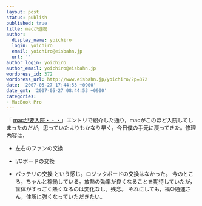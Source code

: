 ```yaml
---
layout: post
status: publish
published: true
title: macが退院
author:
  display_name: yoichiro
  login: yoichiro
  email: yoichiro@eisbahn.jp
  url: ''
author_login: yoichiro
author_email: yoichiro@eisbahn.jp
wordpress_id: 372
wordpress_url: http://www.eisbahn.jp/yoichiro/?p=372
date: '2007-05-27 17:44:53 +0900'
date_gmt: '2007-05-27 08:44:53 +0900'
categories:
- MacBook Pro
---
```


「
[macが要入院・・・](http://www.eisbahn.jp/yoichiro/macbook_pro/#000846)」エントリで紹介した通り，macがこのほど入院してしまったのだが，思っていたよりもかなり早く，今日僕の手元に戻ってきた。修理内容は，

* 左右のファンの交換

* I/Oボードの交換

* バッテリの交換
という感じ。ロジックボードの交換はなかった。
今のところ，ちゃんと稼働している。放熱の効率が良くなることを期待していたが，筐体がすっごく熱くなるのは変化なし。残念。
それにしても，福○通運さん，住所に強くなっていただきたい。
